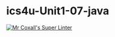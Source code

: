 # ics4u-Unit1-07-java

[![Mr Coxall's Super Linter](https://github.com/Peter-Gemmell/ics4u-Unit1-07-java/workflows/Mr%20Coxall's%20Super%20Linter/badge.svg)](https://github.com/Peter-Gemmell/ics4u-Unit1-07-java/actions/)

